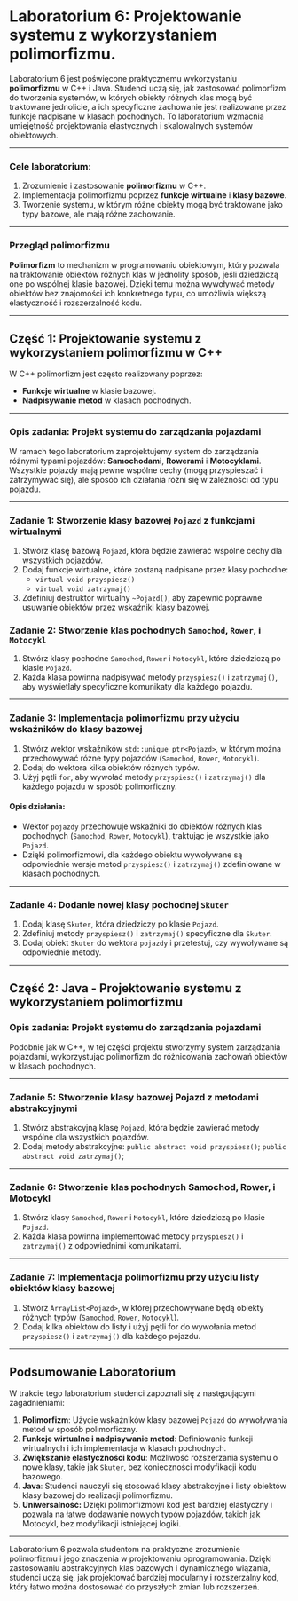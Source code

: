 # **Laboratorium 6: Projektowanie systemu z wykorzystaniem polimorfizmu**.

Laboratorium 6 jest poświęcone praktycznemu wykorzystaniu **polimorfizmu** w C++ i Java. Studenci uczą się, jak zastosować polimorfizm do tworzenia systemów, w których obiekty różnych klas mogą być traktowane jednolicie, a ich specyficzne zachowanie jest realizowane przez funkcje nadpisane w klasach pochodnych. To laboratorium wzmacnia umiejętność projektowania elastycznych i skalowalnych systemów obiektowych.

---

### **Cele laboratorium**:
1. Zrozumienie i zastosowanie **polimorfizmu** w C++.
2. Implementacja polimorfizmu poprzez **funkcje wirtualne** i **klasy bazowe**.
3. Tworzenie systemu, w którym różne obiekty mogą być traktowane jako typy bazowe, ale mają różne zachowanie.

---

### **Przegląd polimorfizmu**

**Polimorfizm** to mechanizm w programowaniu obiektowym, który pozwala na traktowanie obiektów różnych klas w jednolity sposób, jeśli dziedziczą one po wspólnej klasie bazowej. Dzięki temu można wywoływać metody obiektów bez znajomości ich konkretnego typu, co umożliwia większą elastyczność i rozszerzalność kodu.

---

## **Część 1: Projektowanie systemu z wykorzystaniem polimorfizmu w C++**

W C++ polimorfizm jest często realizowany poprzez:
- **Funkcje wirtualne** w klasie bazowej.
- **Nadpisywanie metod** w klasach pochodnych.

---

### **Opis zadania: Projekt systemu do zarządzania pojazdami**

W ramach tego laboratorium zaprojektujemy system do zarządzania różnymi typami pojazdów: **Samochodami**, **Rowerami** i **Motocyklami**. Wszystkie pojazdy mają pewne wspólne cechy (mogą przyspieszać i zatrzymywać się), ale sposób ich działania różni się w zależności od typu pojazdu.

---

### **Zadanie 1: Stworzenie klasy bazowej `Pojazd` z funkcjami wirtualnymi**

1. Stwórz klasę bazową `Pojazd`, która będzie zawierać wspólne cechy dla wszystkich pojazdów.
2. Dodaj funkcje wirtualne, które zostaną nadpisane przez klasy pochodne:
   - `virtual void przyspiesz()`
   - `virtual void zatrzymaj()`
3. Zdefiniuj destruktor wirtualny `~Pojazd()`, aby zapewnić poprawne usuwanie obiektów przez wskaźniki klasy bazowej.

### **Zadanie 2: Stworzenie klas pochodnych `Samochod`, `Rower`, i `Motocykl`**

1. Stwórz klasy pochodne `Samochod`, `Rower` i `Motocykl`, które dziedziczą po klasie `Pojazd`.
2. Każda klasa powinna nadpisywać metody `przyspiesz()` i `zatrzymaj()`, aby wyświetlały specyficzne komunikaty dla każdego pojazdu.

---

### **Zadanie 3: Implementacja polimorfizmu przy użyciu wskaźników do klasy bazowej**

1. Stwórz wektor wskaźników `std::unique_ptr<Pojazd>`, w którym można przechowywać różne typy pojazdów (`Samochod`, `Rower`, `Motocykl`).
2. Dodaj do wektora kilka obiektów różnych typów.
3. Użyj pętli `for`, aby wywołać metody `przyspiesz()` i `zatrzymaj()` dla każdego pojazdu w sposób polimorficzny.

#### **Opis działania**:
- Wektor `pojazdy` przechowuje wskaźniki do obiektów różnych klas pochodnych (`Samochod`, `Rower`, `Motocykl`), traktując je wszystkie jako `Pojazd`.
- Dzięki polimorfizmowi, dla każdego obiektu wywoływane są odpowiednie wersje metod `przyspiesz()` i `zatrzymaj()` zdefiniowane w klasach pochodnych.

---

### **Zadanie 4: Dodanie nowej klasy pochodnej `Skuter`**

1. Dodaj klasę `Skuter`, która dziedziczy po klasie `Pojazd`.
2. Zdefiniuj metody `przyspiesz()` i `zatrzymaj()` specyficzne dla `Skuter`.
3. Dodaj obiekt `Skuter` do wektora `pojazdy` i przetestuj, czy wywoływane są odpowiednie metody.

---

## **Część 2: Java - Projektowanie systemu z wykorzystaniem polimorfizmu**

### **Opis zadania:** Projekt systemu do zarządzania pojazdami
Podobnie jak w C++, w tej części projektu stworzymy system zarządzania pojazdami, wykorzystując polimorfizm do różnicowania zachowań obiektów w klasach pochodnych.

---

### **Zadanie 5: Stworzenie klasy bazowej Pojazd z metodami abstrakcyjnymi**

1. Stwórz abstrakcyjną klasę `Pojazd`, która będzie zawierać metody wspólne dla wszystkich pojazdów.
2. Dodaj metody abstrakcyjne:
  `public abstract void przyspiesz()`;
  `public abstract void zatrzymaj()`;

---

### **Zadanie 6: Stworzenie klas pochodnych Samochod, Rower, i Motocykl**

1. Stwórz klasy `Samochod`, `Rower` i `Motocykl`, które dziedziczą po klasie `Pojazd`.
2. Każda klasa powinna implementować metody `przyspiesz()` i `zatrzymaj()` z odpowiednimi komunikatami.

---

### **Zadanie 7: Implementacja polimorfizmu przy użyciu listy obiektów klasy bazowej**

1. Stwórz `ArrayList<Pojazd>`, w której przechowywane będą obiekty różnych typów (`Samochod`, `Rower`, `Motocykl`).
2. Dodaj kilka obiektów do listy i użyj pętli for do wywołania metod `przyspiesz()` i `zatrzymaj()` dla każdego pojazdu.

---

## **Podsumowanie Laboratorium**

W trakcie tego laboratorium studenci zapoznali się z następującymi zagadnieniami:
1. **Polimorfizm**: Użycie wskaźników klasy bazowej `Pojazd` do wywoływania metod w sposób polimorficzny.
2. **Funkcje wirtualne i nadpisywanie metod**: Definiowanie funkcji wirtualnych i ich implementacja w klasach pochodnych.
3. **Zwiększanie elastyczności kodu**: Możliwość rozszerzania systemu o nowe klasy, takie jak `Skuter`, bez konieczności modyfikacji kodu bazowego.
4. **Java**: Studenci nauczyli się stosować klasy abstrakcyjne i listy obiektów klasy bazowej do realizacji polimorfizmu.
5. **Uniwersalność:** Dzięki polimorfizmowi kod jest bardziej elastyczny i pozwala na łatwe dodawanie nowych typów pojazdów, takich jak Motocykl, bez modyfikacji istniejącej logiki.

---

Laboratorium 6 pozwala studentom na praktyczne zrozumienie polimorfizmu i jego znaczenia w projektowaniu oprogramowania. Dzięki zastosowaniu abstrakcyjnych klas bazowych i dynamicznego wiązania, studenci uczą się, jak projektować bardziej modularny i rozszerzalny kod, który łatwo można dostosować do przyszłych zmian lub rozszerzeń.
